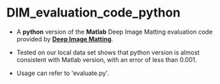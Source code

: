 # DIM_evaluation_code_python

- A **python** version of the **Matlab** Deep Image Matting evaluation code provided by **[Deep Image Matting](https://sites.google.com/view/deepimagematting)**.

- Tested on our local data set shows that python version is almost consistent with Matlab version, with an error of less than 0.001.

- Usage can refer to 'evaluate.py'.